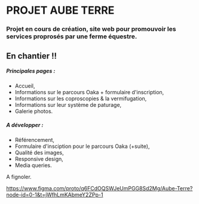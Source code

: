 # PROJET AUBE TERRE

### Projet en cours de création, site web pour promouvoir les services proprosés par une ferme équestre.
## En chantier !!

##### Principales pages :
* Accueil,
* Informations sur le parcours Oaka + formulaire d'inscription,
* Informations sur les coproscopies & la vermifugation,
* Informations sur leur système de paturage,
* Galerie photos.

##### A développer :
* Référencement,
* Formulaire d'insciption pour le parcours Oaka (+suite),
* Qualité des images,
* Responsive design,
* Media queries.

A fignoler.

https://www.figma.com/proto/q6FCdOQSWJeUmPGG8Sd2Mg/Aube-Terre?node-id=0-1&t=jWfhLmKAbmeY2ZPp-1
